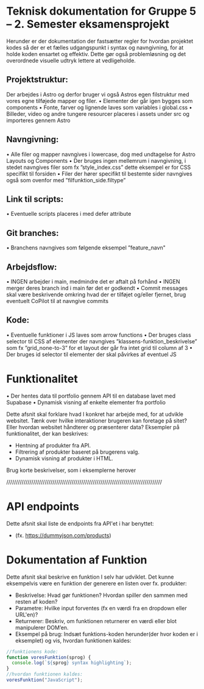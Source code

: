 # Teknisk dokumentation for Gruppe 5 – 2. Semester eksamensprojekt
Herunder er der dokumentation der fastsætter regler for hvordan projektet kodes så der er et fælles udgangspunkt i syntax og navngivning, for at holde koden ensartet og effektiv. Dette gør også problemløsning og det overordnede visuelle udtryk lettere at vedligeholde.

## Projektstruktur:
Der arbejdes i Astro og derfor bruger vi også Astros egen filstruktur med vores egne tilføjede mapper og filer.
•	Elementer der går igen bygges som components
•	Fonte, farver og lignende laves som variables i global.css
•	Billeder, video og andre tungere resourcer placeres i assets under src og importeres gennem Astro

## Navngivning:
•	Alle filer og mapper navngives i lowercase, dog med undtagelse for Astro Layouts og Components
•	Der bruges ingen mellemrum i navngivning, i stedet navngives filer som fx ”style_index.css” dette eksempel er for CSS specifikt til forsiden
•	Filer der hører specifikt til bestemte sider navngives også som ovenfor med ”filfunktion_side.filtype”

## Link til scripts:
•	Eventuelle scripts placeres i <head> med defer attribute

## Git branches:
•	Branchens navngives som følgende eksempel ”feature_navn"
 
## Arbejdsflow:
•	INGEN arbejder i main, medmindre det er aftalt på forhånd
•	INGEN merger deres branch ind i main før det er godkendt
•	Commit messages skal være beskrivende omkring hvad der er tilføjet og/eller fjernet, brug eventuelt CoPilot til at navngive commits

## Kode:
•	Eventuelle funktioner i JS laves som arrow functions
•	Der bruges class selector til CSS af elementer der navngives ”klassens-funktion_beskrivelse” som fx ”grid_none-to-3” for et layout der går fra intet grid til column af 3
•	Der bruges id selector til elementer der skal påvirkes af eventuel JS

# Funktionalitet
•	Der hentes data til portfolio gennem API til en database lavet med Supabase
•	Dynamisk visning af enkelte elementer fra portfolio

Dette afsnit skal forklare hvad I konkret har arbejde med, for at udvikle websitet. Tænk over hvilke interaktioner brugeren kan foretage på sitet? Eller hvordan websitet håndterer og præsenterer data? Eksempler på funktionalitet, der kan beskrives:

- Hentning af produkter fra API.
- Filtrering af produkter baseret på brugerens valg.
- Dynamisk visning af produkter i HTML.

Brug korte beskrivelser, som i eksemplerne herover

/////////////////////////////////////////////////////////////////////////////////
# API endpoints

Dette afsnit skal liste de endpoints fra API'et i har benyttet:

- (fx. https://dummyjson.com/products)

# Dokumentation af Funktion

Dette afsnit skal beskrive en funktion I selv har udviklet. Det kunne eksempelvis være en funktion der generere en listen over fx. produkter:

- Beskrivelse: Hvad gør funktionen? Hvordan spiller den sammen med resten af koden?
- Parametre: Hvilke input forventes (fx en værdi fra en dropdown eller URL'en)?
- Returnerer: Beskriv, om funktionen returnerer en værdi eller blot manipulerer DOM’en.
- Eksempel på brug: Indsæt funktions-koden herunder(der hvor koden er i eksemplet) og vis, hvordan funktionen kaldes:

```javascript
//funktionens kode:
function voresFunktion(sprog) {
  console.log(`${sprog} syntax highlighting`);
}
//hvordan funktionen kaldes:
voresFunktion("JavaScript");
```



